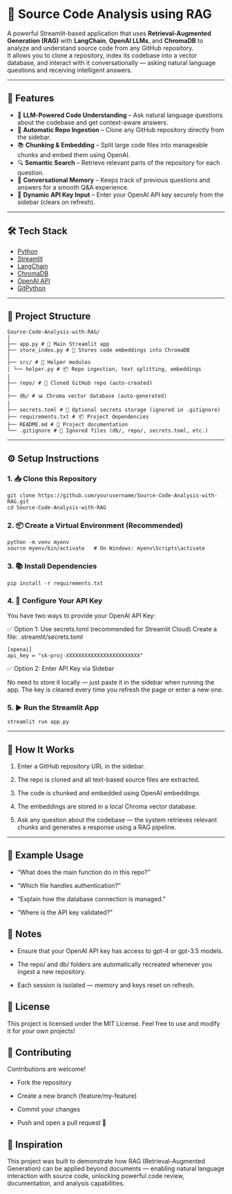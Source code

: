 # 🤖 Source Code Analysis using RAG

A powerful Streamlit-based application that uses **Retrieval-Augmented Generation (RAG)** with **LangChain**, **OpenAI LLMs**, and **ChromaDB** to analyze and understand source code from any GitHub repository.  
It allows you to clone a repository, index its codebase into a vector database, and interact with it conversationally — asking natural language questions and receiving intelligent answers.

---

## 🚀 Features

- 🧠 **LLM-Powered Code Understanding** – Ask natural language questions about the codebase and get context-aware answers.
- 📁 **Automatic Repo Ingestion** – Clone any GitHub repository directly from the sidebar.
- 📚 **Chunking & Embedding** – Split large code files into manageable chunks and embed them using OpenAI.
- 🔍 **Semantic Search** – Retrieve relevant parts of the repository for each question.
- 💬 **Conversational Memory** – Keeps track of previous questions and answers for a smooth Q&A experience.
- 🔐 **Dynamic API Key Input** – Enter your OpenAI API key securely from the sidebar (clears on refresh).

---

## 🛠️ Tech Stack

- [Python](https://www.python.org/)
- [Streamlit](https://streamlit.io/)
- [LangChain](https://www.langchain.com/)
- [ChromaDB](https://www.trychroma.com/)
- [OpenAI API](https://platform.openai.com/)
- [GitPython](https://gitpython.readthedocs.io/)

---

## 📂 Project Structure

```
Source-Code-Analysis-with-RAG/
│
├── app.py # 🎯 Main Streamlit app
├── store_index.py # 🧠 Stores code embeddings into ChromaDB
│
├── src/ # 📁 Helper modules
│ └── helper.py # 📦 Repo ingestion, text splitting, embeddings
│
├── repo/ # 📂 Cloned GitHub repo (auto-created)
│
├── db/ # 📊 Chroma vector database (auto-generated)
│
├── secrets.toml # 🔑 Optional secrets storage (ignored in .gitignore)
├── requirements.txt # 📦 Project dependencies
├── README.md # 📘 Project documentation
└── .gitignore # 🙈 Ignored files (db/, repo/, secrets.toml, etc.)
```

---

## ⚙️ Setup Instructions

### 1. 📥 Clone this Repository

```
git clone https://github.com/yourusername/Source-Code-Analysis-with-RAG.git
cd Source-Code-Analysis-with-RAG
```

### 2. 📦 Create a Virtual Environment (Recommended)

```
python -m venv myenv
source myenv/bin/activate   # On Windows: myenv\Scripts\activate
```

### 3. 📚 Install Dependencies
```
pip install -r requirements.txt
```

### 4. 🔐 Configure Your API Key

You have two ways to provide your OpenAI API Key:

✅ Option 1: Use secrets.toml (recommended for Streamlit Cloud)
Create a file: .streamlit/secrets.toml
```
[openai]
api_key = "sk-proj-XXXXXXXXXXXXXXXXXXXXXXXX"
```
✅ Option 2: Enter API Key via Sidebar

No need to store it locally — just paste it in the sidebar when running the app.
The key is cleared every time you refresh the page or enter a new one.

### 5. ▶️ Run the Streamlit App
```
streamlit run app.py
```

---

## 🧪 How It Works

1. Enter a GitHub repository URL in the sidebar.

2. The repo is cloned and all text-based source files are extracted.

3. The code is chunked and embedded using OpenAI embeddings.

4. The embeddings are stored in a local Chroma vector database.

5. Ask any question about the codebase — the system retrieves relevant chunks and generates a response using a RAG pipeline.

---

## 📸 Example Usage

- “What does the main function do in this repo?”

- “Which file handles authentication?”

- “Explain how the database connection is managed.”

- “Where is the API key validated?”

## 📌 Notes

- Ensure that your OpenAI API key has access to gpt-4 or gpt-3.5 models.

- The repo/ and db/ folders are automatically recreated whenever you ingest a new repository.

- Each session is isolated — memory and keys reset on refresh.

## 📜 License

This project is licensed under the MIT License.
Feel free to use and modify it for your own projects!

## 🤝 Contributing

Contributions are welcome!

- Fork the repository

- Create a new branch (feature/my-feature)

- Commit your changes

- Push and open a pull request 🚀

## 🧠 Inspiration

This project was built to demonstrate how RAG (Retrieval-Augmented Generation) can be applied beyond documents — enabling natural language interaction with source code, unlocking powerful code review, documentation, and analysis capabilities.
